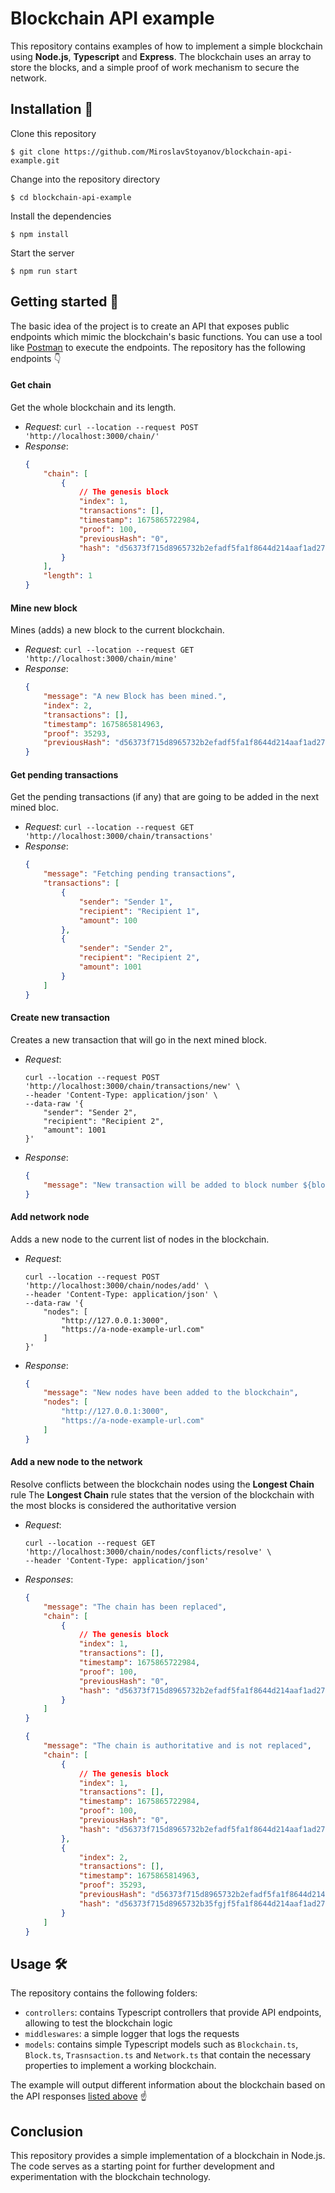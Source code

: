 # Blockchain API example
This repository contains examples of how to implement a simple blockchain using **Node.js**, **Typescript** and **Express**. The blockchain uses an array to store the blocks, and a simple proof of work mechanism to secure the network.

## Installation :robot:

Clone this repository
```shell
$ git clone https://github.com/MiroslavStoyanov/blockchain-api-example.git
```
Change into the repository directory
```shell
$ cd blockchain-api-example
```
Install the dependencies
```shell
$ npm install
```
Start the server
```shell
$ npm run start
```

## Getting started :closed_book:

The basic idea of the project is to create an API that exposes public endpoints which mimic the blockchain's basic functions.
You can use a tool like [Postman](https://www.postman.com/) to execute the endpoints.
The repository has the following endpoints :point_down:

#### Get chain

Get the whole blockchain and its length.

- *Request*: `curl --location --request POST 'http://localhost:3000/chain/'`
- *Response*:
    ```JSON
    {
        "chain": [
            {
                // The genesis block
                "index": 1,
                "transactions": [],
                "timestamp": 1675865722984,
                "proof": 100,
                "previousHash": "0",
                "hash": "d56373f715d8965732b2efadf5fa1f8644d214aaf1ad2785cc7f546d33138070"
            }
        ],
        "length": 1
    }
    ```

#### Mine new block

Mines (adds) a new block to the current blockchain.

- *Request*: `curl --location --request GET 'http://localhost:3000/chain/mine'`
- *Response*:
    ```JSON
    {
        "message": "A new Block has been mined.",
        "index": 2,
        "transactions": [],
        "timestamp": 1675865814963,
        "proof": 35293,
        "previousHash": "d56373f715d8965732b2efadf5fa1f8644d214aaf1ad2785cc7f546d33138070"
    }
    ```

#### Get pending transactions

Get the pending transactions (if any) that are going to be added in the next mined bloc.

- *Request*: `curl --location --request GET 'http://localhost:3000/chain/transactions'`
- *Response*:
    ```JSON
    {
        "message": "Fetching pending transactions",
        "transactions": [
            {
                "sender": "Sender 1",
                "recipient": "Recipient 1",
                "amount": 100
            },
            {
                "sender": "Sender 2",
                "recipient": "Recipient 2",
                "amount": 1001
            }
        ]
    }
    ```

#### Create new transaction

Creates a new transaction that will go in the next mined block.

- *Request*:
    ```shell
    curl --location --request POST 'http://localhost:3000/chain/transactions/new' \
    --header 'Content-Type: application/json' \
    --data-raw '{
        "sender": "Sender 2",
        "recipient": "Recipient 2",
        "amount": 1001
    }'
    ```
- *Response*:
    ```JSON
    {
        "message": "New transaction will be added to block number ${blockNumber}"
    }
    ```

#### Add network node

Adds a new node to the current list of nodes in the blockchain.

- *Request*:
    ```shell
    curl --location --request POST 'http://localhost:3000/chain/nodes/add' \
    --header 'Content-Type: application/json' \
    --data-raw '{
        "nodes": [
            "http://127.0.0.1:3000",
            "https://a-node-example-url.com"
        ]
    }'
    ```
- *Response*:
    ```JSON
    {
        "message": "New nodes have been added to the blockchain",
        "nodes": [
            "http://127.0.0.1:3000",
            "https://a-node-example-url.com"
        ]
    }
    ```

#### Add a new node to the network
Resolve conflicts between the blockchain nodes using the **Longest Chain** rule
The **Longest Chain** rule states that the version of the blockchain with the most blocks is considered the authoritative version
- *Request*:
    ```shell
    curl --location --request GET 'http://localhost:3000/chain/nodes/conflicts/resolve' \
    --header 'Content-Type: application/json'
    ```
- *Responses*:
    ```JSON
    {
        "message": "The chain has been replaced",
        "chain": [
            {
                // The genesis block
                "index": 1,
                "transactions": [],
                "timestamp": 1675865722984,
                "proof": 100,
                "previousHash": "0",
                "hash": "d56373f715d8965732b2efadf5fa1f8644d214aaf1ad2785cc7f546d33138070"
            }
        ]
    }
    ```
    ```JSON
    {
        "message": "The chain is authoritative and is not replaced",
        "chain": [
            {
                // The genesis block
                "index": 1,
                "transactions": [],
                "timestamp": 1675865722984,
                "proof": 100,
                "previousHash": "0",
                "hash": "d56373f715d8965732b2efadf5fa1f8644d214aaf1ad2785cc7f546d33138070"
            },
            {
                "index": 2,
                "transactions": [],
                "timestamp": 1675865814963,
                "proof": 35293,
                "previousHash": "d56373f715d8965732b2efadf5fa1f8644d214aaf1ad2785cc7f546d33138070",
                "hash": "d56373f715d8965732b35fgjf5fa1f8644d214aaf1ad2785cc7f546d331ghtop"
            }
        ]
    }
    ```

## Usage :hammer_and_wrench:
The repository contains the following folders:

- `controllers`: contains Typescript controllers that provide API endpoints, allowing to test the blockchain logic
- `middleswares`: a simple logger that logs the requests
- `models`: contains simple Typescript models such as `Blockchain.ts`, `Block.ts`, `Trasnsaction.ts` and `Network.ts` that contain the necessary properties to implement a working blockchain.

The example will output different information about the blockchain based on the API responses [listed above](#getting-started-closed_book) :point_up:

## Conclusion
This repository provides a simple implementation of a blockchain in Node.js. The code serves as a starting point for further development and experimentation with the blockchain technology.